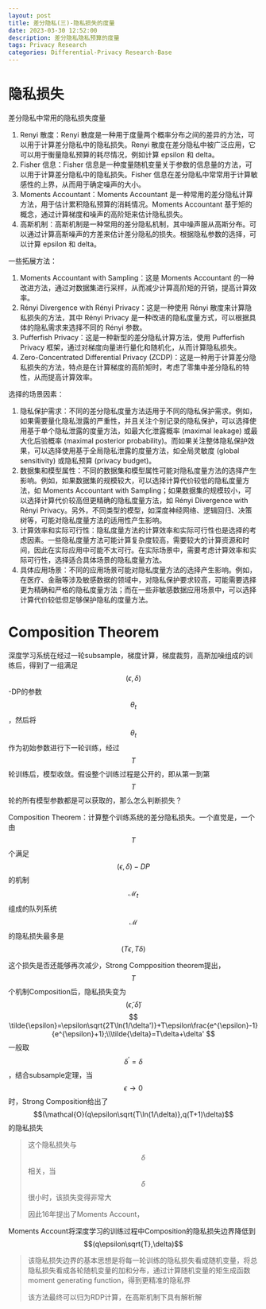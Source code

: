 ```yaml
---
layout: post
title: 差分隐私(三)-隐私损失的度量
date: 2023-03-30 12:52:00
description: 差分隐私隐私预算的度量
tags: Privacy Research
categories: Differential-Privacy Research-Base
---
```




# 隐私损失

差分隐私中常用的隐私损失度量

1. Renyi 散度：Renyi 散度是一种用于度量两个概率分布之间的差异的方法，可以用于计算差分隐私中的隐私损失。Renyi 散度在差分隐私中被广泛应用，它可以用于衡量隐私预算的耗尽情况，例如计算 epsilon 和 delta。
2. Fisher 信息：Fisher 信息是一种度量随机变量关于参数的信息量的方法，可以用于计算差分隐私中的隐私损失。Fisher 信息在差分隐私中常常用于计算敏感性的上界，从而用于确定噪声的大小。
3. Moments Accountant：Moments Accountant 是一种常用的差分隐私计算方法，用于估计累积隐私预算的消耗情况。Moments Accountant 基于矩的概念，通过计算梯度和噪声的高阶矩来估计隐私损失。
4. 高斯机制：高斯机制是一种常用的差分隐私机制，其中噪声服从高斯分布。可以通过计算高斯噪声的方差来估计差分隐私的损失。根据隐私参数的选择，可以计算 epsilon 和 delta。

一些拓展方法：

1. Moments Accountant with Sampling：这是 Moments Accountant 的一种改进方法，通过对数据集进行采样，从而减少计算高阶矩的开销，提高计算效率。
2. Rényi Divergence with Rényi Privacy：这是一种使用 Rényi 散度来计算隐私损失的方法，其中 Rényi Privacy 是一种改进的隐私度量方式，可以根据具体的隐私需求来选择不同的 Rényi 参数。
3. Pufferfish Privacy：这是一种新型的差分隐私计算方法，使用 Pufferfish Privacy 框架，通过对梯度向量进行量化和随机化，从而计算隐私损失。
4. Zero-Concentrated Differential Privacy (ZCDP)：这是一种用于计算差分隐私损失的方法，特点是在计算梯度的高阶矩时，考虑了零集中差分隐私的特性，从而提高计算效率。

选择的场景因素：

1. 隐私保护需求：不同的差分隐私度量方法适用于不同的隐私保护需求。例如，如果需要量化隐私泄露的严重性，并且关注个别记录的隐私保护，可以选择使用基于单个隐私泄露的度量方法，如最大化泄露概率 (maximal leakage) 或最大化后验概率 (maximal posterior probability)。而如果关注整体隐私保护效果，可以选择使用基于全局隐私泄露的度量方法，如全局灵敏度 (global sensitivity) 或隐私预算 (privacy budget)。
2. 数据集和模型属性：不同的数据集和模型属性可能对隐私度量方法的选择产生影响。例如，如果数据集的规模较大，可以选择计算代价较低的隐私度量方法，如 Moments Accountant with Sampling；如果数据集的规模较小，可以选择计算代价较高但更精确的隐私度量方法，如 Rényi Divergence with Rényi Privacy。另外，不同类型的模型，如深度神经网络、逻辑回归、决策树等，可能对隐私度量方法的适用性产生影响。
3. 计算效率和实际可行性：隐私度量方法的计算效率和实际可行性也是选择的考虑因素。一些隐私度量方法可能计算复杂度较高，需要较大的计算资源和时间，因此在实际应用中可能不太可行。在实际场景中，需要考虑计算效率和实际可行性，选择适合具体场景的隐私度量方法。
4. 具体应用场景：不同的应用场景可能对隐私度量方法的选择产生影响。例如，在医疗、金融等涉及敏感数据的领域中，对隐私保护要求较高，可能需要选择更为精确和严格的隐私度量方法；而在一些非敏感数据应用场景中，可以选择计算代价较低但足够保护隐私的度量方法。



# Composition Theorem

深度学习系统在经过一轮subsample，梯度计算，梯度裁剪，高斯加噪组成的训练后，得到了一组满足$$(\epsilon,\delta)$$-DP的参数$$\theta_t$$，然后将$$\theta_t$$作为初始参数进行下一轮训练，经过$$T$$轮训练后，模型收敛。假设整个训练过程是公开的，即从第一到第$$T$$轮的所有模型参数都是可以获取的，那么怎么判断损失？

Composition Theorem：计算整个训练系统的差分隐私损失。一个直觉是，一个由$$T$$个满足$$(\epsilon,\delta)-DP$$的机制$$\mathcal M_t$$组成的队列系统$$\mathcal M$$的隐私损失最多是$$(T\epsilon,T\delta)$$

这个损失是否还能够再次减少，Strong Compposition theorem提出，$$T$$个机制Composition后，隐私损失变为$$(\tilde \epsilon,\tilde \delta)$$
$$
\tilde{\epsilon}=\epsilon\sqrt{2T\ln(1/\delta')}+T\epsilon\frac{e^{\epsilon}-1}{e^{\epsilon}+1};\\\tilde{\delta}=T\delta+\delta'
$$
一般取$$\delta^\prime=\delta$$，结合subsample定理，当$$\epsilon\rightarrow 0$$时，Strong Composition给出了$$(\mathcal{O}(q\epsilon\sqrt{T\ln(1/\delta)},q(T+1)\delta)$$的隐私损失

> 这个隐私损失与$$\delta$$相关，当$$\delta$$很小时，该损失变得非常大
>
> 因此16年提出了Moments Account，

Moments Account将深度学习的训练过程中Composition的隐私损失边界降低到$$(q\epsilon\sqrt{T},\delta)$$

> 该隐私损失边界的基本思想是将每一轮训练的隐私损失看成随机变量，将总隐私损失看成各轮随机变量的加和分布，通过计算随机变量的矩生成函数moment generating function，得到更精准的隐私界
>
> 该方法最终可以归为RDP计算，在高斯机制下具有解析解